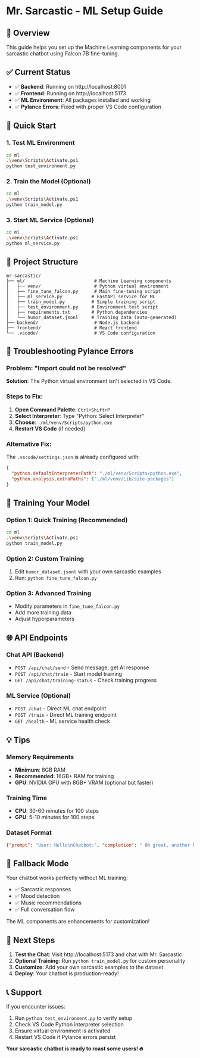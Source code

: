 # Mr. Sarcastic - ML Setup Guide

## 🎯 Overview
This guide helps you set up the Machine Learning components for your sarcastic chatbot using Falcon 7B fine-tuning.

## ✅ Current Status
- ✅ **Backend**: Running on http://localhost:8001
- ✅ **Frontend**: Running on http://localhost:5173
- ✅ **ML Environment**: All packages installed and working
- ✅ **Pylance Errors**: Fixed with proper VS Code configuration

## 🚀 Quick Start

### 1. Test ML Environment
```bash
cd ml
.\venv\Scripts\Activate.ps1
python test_environment.py
```

### 2. Train the Model (Optional)
```bash
cd ml
.\venv\Scripts\Activate.ps1
python train_model.py
```

### 3. Start ML Service (Optional)
```bash
cd ml
.\venv\Scripts\Activate.ps1
python ml_service.py
```

## 📁 Project Structure
```
mr-sarcastic/
├── ml/                          # Machine Learning components
│   ├── venv/                    # Python virtual environment
│   ├── fine_tune_falcon.py      # Main fine-tuning script
│   ├── ml_service.py           # FastAPI service for ML
│   ├── train_model.py          # Simple training script
│   ├── test_environment.py     # Environment test script
│   ├── requirements.txt        # Python dependencies
│   └── humor_dataset.jsonl     # Training data (auto-generated)
├── backend/                     # Node.js backend
├── frontend/                    # React frontend
└── .vscode/                     # VS Code configuration
```

## 🔧 Troubleshooting Pylance Errors

### Problem: "Import could not be resolved"
**Solution**: The Python virtual environment isn't selected in VS Code.

### Steps to Fix:
1. **Open Command Palette**: `Ctrl+Shift+P`
2. **Select Interpreter**: Type "Python: Select Interpreter"
3. **Choose**: `./ml/venv/Scripts/python.exe`
4. **Restart VS Code** (if needed)

### Alternative Fix:
The `.vscode/settings.json` is already configured with:
```json
{
  "python.defaultInterpreterPath": "./ml/venv/Scripts/python.exe",
  "python.analysis.extraPaths": ["./ml/venv/Lib/site-packages"]
}
```

## 🎯 Training Your Model

### Option 1: Quick Training (Recommended)
```bash
cd ml
.\venv\Scripts\Activate.ps1
python train_model.py
```

### Option 2: Custom Training
1. Edit `humor_dataset.jsonl` with your own sarcastic examples
2. Run: `python fine_tune_falcon.py`

### Option 3: Advanced Training
- Modify parameters in `fine_tune_falcon.py`
- Add more training data
- Adjust hyperparameters

## 🌐 API Endpoints

### Chat API (Backend)
- `POST /api/chat/send` - Send message, get AI response
- `POST /api/chat/train` - Start model training
- `GET /api/chat/training-status` - Check training progress

### ML Service (Optional)
- `POST /chat` - Direct ML chat endpoint
- `POST /train` - Direct ML training endpoint
- `GET /health` - ML service health check

## 💡 Tips

### Memory Requirements
- **Minimum**: 8GB RAM
- **Recommended**: 16GB+ RAM for training
- **GPU**: NVIDIA GPU with 8GB+ VRAM (optional but faster)

### Training Time
- **CPU**: 30-60 minutes for 100 steps
- **GPU**: 5-10 minutes for 100 steps

### Dataset Format
```json
{"prompt": "User: Hello\nChatbot:", "completion": " Oh great, another human bothering me."}
```

## 🔄 Fallback Mode

Your chatbot works perfectly without ML training:
- ✅ Sarcastic responses
- ✅ Mood detection
- ✅ Music recommendations
- ✅ Full conversation flow

The ML components are enhancements for customization!

## 🎉 Next Steps

1. **Test the Chat**: Visit http://localhost:5173 and chat with Mr. Sarcastic
2. **Optional Training**: Run `python train_model.py` for custom personality
3. **Customize**: Add your own sarcastic examples to the dataset
4. **Deploy**: Your chatbot is production-ready!

## 📞 Support

If you encounter issues:
1. Run `python test_environment.py` to verify setup
2. Check VS Code Python interpreter selection
3. Ensure virtual environment is activated
4. Restart VS Code if Pylance errors persist

**Your sarcastic chatbot is ready to roast some users! 🔥**
